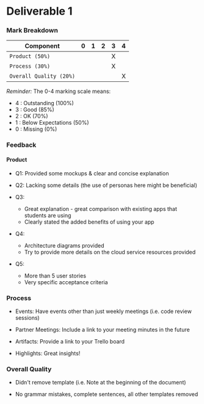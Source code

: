 # Deliverable 1

### Mark Breakdown

| Component   | 0    |  1   |  2   |  3   |  4   |
| ----------- | ---- | ---- | ---- | ---- | ---- |
| `Product (50%)` |  |   |  | X |   |
| `Process (30%)` |  |   |   | X |   |
| `Overall Quality (20%)` |   |   |  |   | X  |


_Reminder:_ The 0-4 marking scale means:

 * 4 : Outstanding (100%)
 * 3 : Good (85%)
 * 2 : OK (70%)
 * 1 : Below Expectations (50%)
 * 0 : Missing (0%)

### Feedback

#### Product
- Q1: Provided some mockups & clear and concise explanation

- Q2: Lacking some details (the use of personas here might be beneficial)

- Q3: 
    - Great explanation - great comparison with existing apps that students are using 
    - Clearly stated the added benefits of using your app
    
- Q4:
    - Architecture diagrams provided
    - Try to provide more details on the cloud service resources provided 

- Q5: 
    - More than 5 user stories
    - Very specific acceptance criteria

### Process
- Events: Have events other than just weekly meetings (i.e. code review sessions) 

- Partner Meetings: Include a link to your meeting minutes in the future

- Artifacts: Provide a link to your Trello board

- Highlights: Great insights!

### Overall Quality
- Didn't remove template (i.e. Note at the beginning of the document)

- No grammar mistakes, complete sentences, all other templates removed

